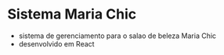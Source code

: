 # Sistema Maria Chic
- sistema de gerenciamento para o salao de beleza Maria Chic
- desenvolvido em React